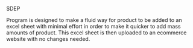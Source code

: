 SDEP

Program is designed to make a fluid way for product to be added to an excel sheet with minimal effort in order to make it quicker to add mass amounts of product. This excel sheet is then uploaded to an ecommerce website with no changes needed.
